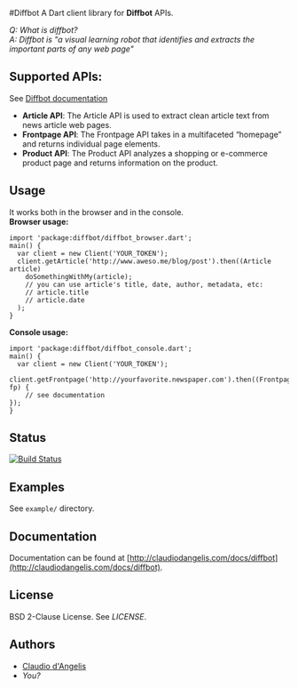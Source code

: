 #Diffbot
A Dart client library for **Diffbot** APIs.

_Q: What is diffbot?_  
_A: Diffbot is "a visual learning robot that identifies and extracts the important parts of any web page"_

## Supported APIs:
See [Diffbot documentation](http://diffbot.com/products/automatic/)

- **Article API**: The Article API is used to extract clean article text from news article web pages.
- **Frontpage API**: The Frontpage API takes in a multifaceted “homepage” and returns individual page elements.
- **Product API**: The Product API analyzes a shopping or e-commerce product page and returns information on the product.

## Usage

It works both in the browser and in the console.  
**Browser usage:**

	import 'package:diffbot/diffbot_browser.dart';
	main() {
	  var client = new Client('YOUR_TOKEN');
	  client.getArticle('http://www.aweso.me/blog/post').then((Article article)
	    doSomethingWithMy(article);
	    // you can use article's title, date, author, metadata, etc:
	    // article.title
	    // article.date
	  );
	}
    

**Console usage:**

	import 'package:diffbot/diffbot_console.dart';
	main() {
	  var client = new Client('YOUR_TOKEN');
	  client.getFrontpage('http://yourfavorite.newspaper.com').then((Frontpage fp) {
	    // see documentation
	});
	}

## Status

[![Build Status](https://drone.io/github.com/claudiodangelis/diffbot/status.png)](https://drone.io/github.com/claudiodangelis/diffbot/latest)


## Examples

See `example/` directory.


## Documentation

Documentation can be found at [http://claudiodangelis.com/docs/diffbot](http://claudiodangelis.com/docs/diffbot).

## License

BSD 2-Clause License. See _LICENSE_.

## Authors

- [Claudio d'Angelis](http://claudiodangelis.com/+)
- _You?_

